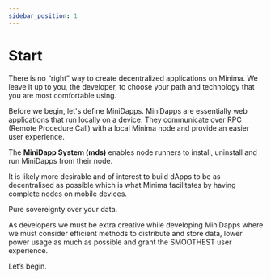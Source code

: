 ```yaml
---
sidebar_position: 1
---
```


# Start

There is no “right” way to create decentralized applications on Minima.  We leave it up to you, the developer, to choose your path and technology that you are most comfortable using.

Before we begin, let's define MiniDapps. MiniDapps are essentially web applications that run locally on a device. They communicate over RPC (Remote Procedure Call) with a local Minima node and provide an easier user experience.

The **MiniDapp System (mds)** enables node runners to install, uninstall and run MiniDapps from their node.

It is likely more desirable and of interest to build dApps to be as decentralised as possible which is what Minima facilitates by having complete nodes on mobile devices. 

Pure sovereignty over your data. 

As developers we must be extra creative while developing MiniDapps where we must consider efficient methods to distribute and store data, lower power usage as much as possible and grant the SMOOTHEST user experience.

Let’s begin.
 